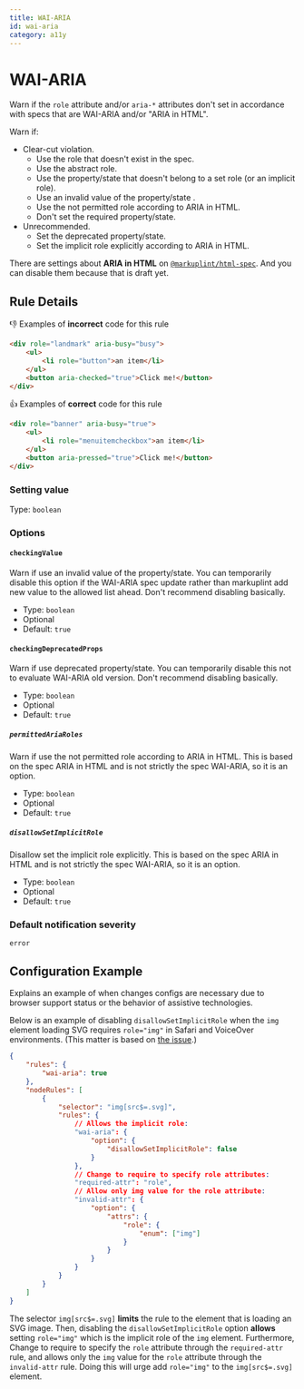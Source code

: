 ```yaml
---
title: WAI-ARIA
id: wai-aria
category: a11y
---
```


# WAI-ARIA

Warn if the `role` attribute and/or `aria-*` attributes don't set in accordance with specs that are WAI-ARIA and/or "ARIA in HTML".

Warn if:

-   Clear-cut violation.
    -   Use the role that doesn't exist in the spec.
    -   Use the abstract role.
    -   Use the property/state that doesn't belong to a set role (or an implicit role).
    -   Use an invalid value of the property/state .
    -   Use the not permitted role according to ARIA in HTML.
    -   Don't set the required property/state.
-   Unrecommended.
    -   Set the deprecated property/state.
    -   Set the implicit role explicitly according to ARIA in HTML.

There are settings about **ARIA in HTML** on [`@markuplint/html-spec`](https://github.com/markuplint/markuplint/tree/main/packages/%40markuplint/html-spec/src/aria-in-html). And you can disable them because that is draft yet.

## Rule Details

👎 Examples of **incorrect** code for this rule

```html
<div role="landmark" aria-busy="busy">
	<ul>
		<li role="button">an item</li>
	</ul>
	<button aria-checked="true">Click me!</button>
</div>
```

👍 Examples of **correct** code for this rule

```html
<div role="banner" aria-busy="true">
	<ul>
		<li role="menuitemcheckbox">an item</li>
	</ul>
	<button aria-pressed="true">Click me!</button>
</div>
```

### Setting value

Type: `boolean`

### Options

#### `checkingValue`

Warn if use an invalid value of the property/state. You can temporarily disable this option if the WAI-ARIA spec update rather than markuplint add new value to the allowed list ahead. Don't recommend disabling basically.

-   Type: `boolean`
-   Optional
-   Default: `true`

#### `checkingDeprecatedProps`

Warn if use deprecated property/state. You can temporarily disable this not to evaluate WAI-ARIA old version. Don't recommend disabling basically.

-   Type: `boolean`
-   Optional
-   Default: `true`

##### `permittedAriaRoles`

Warn if use the not permitted role according to ARIA in HTML. This is based on the spec ARIA in HTML and is not strictly the spec WAI-ARIA, so it is an option.

-   Type: `boolean`
-   Optional
-   Default: `true`

##### `disallowSetImplicitRole`

Disallow set the implicit role explicitly. This is based on the spec ARIA in HTML and is not strictly the spec WAI-ARIA, so it is an option.

-   Type: `boolean`
-   Optional
-   Default: `true`

### Default notification severity

`error`

## Configuration Example

Explains an example of when changes configs are necessary due to browser support status or the behavior of assistive technologies.

Below is an example of disabling `disallowSetImplicitRole` when the `img` element loading SVG requires `role="img"` in Safari and VoiceOver environments.
(This matter is based on [the issue](https://bugs.webkit.org/show_bug.cgi?id=145263).)

```json
{
	"rules": {
		"wai-aria": true
	},
	"nodeRules": [
		{
			"selector": "img[src$=.svg]",
			"rules": {
				// Allows the implicit role:
				"wai-aria": {
					"option": {
						"disallowSetImplicitRole": false
					}
				},
				// Change to require to specify role attributes:
				"required-attr": "role",
				// Allow only img value for the role attribute:
				"invalid-attr": {
					"option": {
						"attrs": {
							"role": {
								"enum": ["img"]
							}
						}
					}
				}
			}
		}
	]
}
```

The selector `img[src$=.svg]` **limits** the rule to the element that is loading an SVG image.
Then, disabling the `disallowSetImplicitRole` option **allows** setting `role="img"` which is the implicit role of the `img` element.
Furthermore, Change to require to specify the `role` attribute through the `required-attr` rule, and allows only the `img` value for the `role` attribute through the `invalid-attr` rule.
Doing this will urge add `role="img"` to the `img[src$=.svg]` element.
